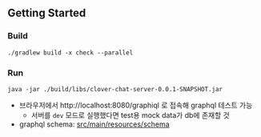 ## Getting Started

### Build

```shell
./gradlew build -x check --parallel
```

### Run

```shell
java -jar ./build/libs/clover-chat-server-0.0.1-SNAPSHOT.jar
```

- 브라우저에서 http://localhost:8080/graphiql 로 접속해 graphql 테스트 가능
    - 서버를 `dev` 모드로 실행했다면 test용 mock data가 db에 존재할 것
- graphql schema: [src/main/resources/schema](src/main/resources/schema)
